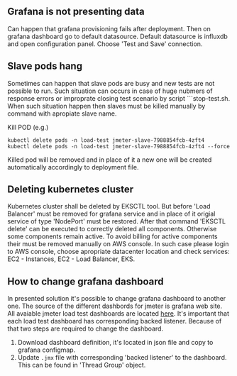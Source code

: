 ## Grafana is not presenting data
Can happen that grafana provisioning fails after deployment. Then on grafana dashboard go to default datasource.
Default datasource is influxdb and open configuration panel. Choose 'Test and Save' connection.


## Slave pods hang
Sometimes can happen that slave pods are busy and new tests are not possible to run. Such situation can occurs 
in case of huge nubmers of response errors or improprate closing test scenario by script ```stop-test.sh.
When such situation happen then slaves must be killed manually by command with apropiate slave name.

Kill POD (e.g.)
```
kubectl delete pods -n load-test jmeter-slave-7988854fcb-4zft4
kubectl delete pods -n load-test jmeter-slave-7988854fcb-4zft4 --force
```

Killed pod will be removed and in place of it a new one will be created automatically accordingly to deployment file.

## Deleting kubernetes cluster
Kubernetes cluster shall be deleted by EKSCTL tool. But before 'Load Balancer' must be removed for grafana service and 
in place of it origial service of type 'NodePort' must be restored. After that command 'EKSCTL delete' can be executed
to correctly deleted all components. Otherwise some components remain active. To avoid billing for active components their
must be removed manually on AWS console. In such case please login to AWS console, choose apropriate datacenter location
and check services: EC2 - Instances, EC2 - Load Balancer, EKS.


## How to change grafana dashboard
In presented solution it's possible to change grafana dashboard to another one. The source of the different dashbords for jmeter is grafana web site. All avaiable jmeter load test dashboards are located 
[here](https://grafana.com/grafana/dashboards/?search=jmeter). It's important that each load test dashboard has corresponding backed listener. Because of that two steps are required to change the dashboard.
1. Download dashboard definition, it's located in json file and copy to grafana configmap.
2. Update `.jmx` file with corresponding 'backed listener' to the dashboard. This can be found in 'Thread Group' object.


